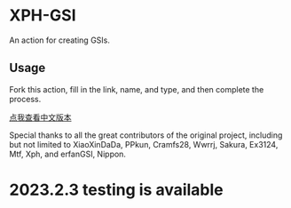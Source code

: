 # XPH-GSI

An action for creating GSIs.

## Usage

Fork this action, fill in the link, name, and type, and then complete the process.

[点我查看中文版本](./README-zh.md)

Special thanks to all the great contributors of the original project, including but not limited to XiaoXinDaDa, PPkun, Cramfs28, Wwrrj, Sakura, Ex3124, Mtf, Xph, and erfanGSI, Nippon.

# 2023.2.3 testing is available
